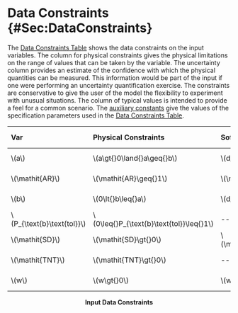 # Data Constraints {#Sec:DataConstraints}

The [Data Constraints Table](./SecDataConstraints.md#Table:InDataConstraints) shows the data constraints on the input variables. The column for physical constraints gives the physical limitations on the range of values that can be taken by the variable. The uncertainty column provides an estimate of the confidence with which the physical quantities can be measured. This information would be part of the input if one were performing an uncertainty quantification exercise. The constraints are conservative to give the user of the model the flexibility to experiment with unusual situations. The column of typical values is intended to provide a feel for a common scenario. The [auxiliary constants](./SecAuxConstants.md#Sec:AuxConstants) give the values of the specification parameters used in the [Data Constraints Table](./SecDataConstraints.md#Table:InDataConstraints).

<div id="Table:InDataConstraints"></div>

|Var                          |Physical Constraints                       |Software Constraints                                                           |Typical Value             |Uncert.     |
|:----------------------------|:------------------------------------------|:------------------------------------------------------------------------------|:-------------------------|:-----------|
|\\(a\\)                      |\\(a\gt{}0\land{}a\geq{}b\\)               |\\(d\_{\text{min}}\leq{}a\leq{}d\_{\text{max}}\\)                              |\\(1.5\\) \\({\text{m}}\\)|10\\(\\%\\) |
|\\(\mathit{AR}\\)            |\\(\mathit{AR}\geq{}1\\)                   |\\(\mathit{AR}\leq{}\mathit{AR}\_{\text{max}}\\)                               |\\(1.5\\)                 |10\\(\\%\\) |
|\\(b\\)                      |\\(0\lt{}b\leq{}a\\)                       |\\(d\_{\text{min}}\leq{}b\leq{}d\_{\text{max}}\\)                              |\\(1.2\\) \\({\text{m}}\\)|10\\(\\%\\) |
|\\(P\_{\text{b}\text{tol}}\\)|\\(0\leq{}P\_{\text{b}\text{tol}}\leq{}1\\)|--                                                                             |\\(0.008\\)               |0.1\\(\\%\\)|
|\\(\mathit{SD}\\)            |\\(\mathit{SD}\gt{}0\\)                    |\\(\mathit{SD}\_{\text{min}}\leq{}\mathit{SD}\leq{}\mathit{SD}\_{\text{max}}\\)|\\(45\\) \\({\text{m}}\\) |10\\(\\%\\) |
|\\(\mathit{TNT}\\)           |\\(\mathit{TNT}\gt{}0\\)                   |--                                                                             |\\(1\\)                   |10\\(\\%\\) |
|\\(w\\)                      |\\(w\gt{}0\\)                              |\\(w\_{\text{min}}\leq{}w\leq{}w\_{\text{max}}\\)                              |\\(42\\) \\({\text{kg}}\\)|10\\(\\%\\) |

**<p align="center">Input Data Constraints</p>**

